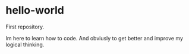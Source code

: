 # hello-world
First repository.

Im here to learn how to code. And obviusly to get better and improve my logical thinking.
